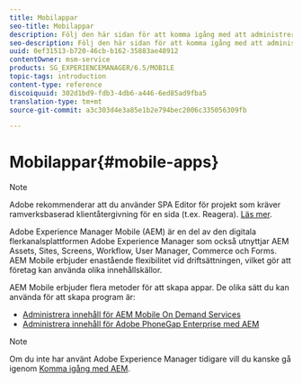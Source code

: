 ```yaml
---
title: Mobilappar
seo-title: Mobilappar
description: Följ den här sidan för att komma igång med att administrera innehåll för mobilappar.
seo-description: Följ den här sidan för att komma igång med att administrera innehåll för mobilappar.
uuid: 0ef31513-b720-46cb-b162-35883ae48912
contentOwner: msm-service
products: SG_EXPERIENCEMANAGER/6.5/MOBILE
topic-tags: introduction
content-type: reference
discoiquuid: 302d1bd9-fdb3-4db6-a446-6ed85ad9fba5
translation-type: tm+mt
source-git-commit: a3c303d4e3a85e1b2e794bec2006c335056309fb

---
```



# Mobilappar{#mobile-apps}

>[!NOTE]
>
>Adobe rekommenderar att du använder SPA Editor för projekt som kräver ramverksbaserad klientåtergivning för en sida (t.ex. Reagera). [Läs mer](/help/sites-developing/spa-overview.md).

Adobe Experience Manager Mobile (AEM) är en del av den digitala flerkanalsplattformen Adobe Experience Manager som också utnyttjar AEM Assets, Sites, Screens, Workflow, User Manager, Commerce och Forms. AEM Mobile erbjuder enastående flexibilitet vid driftsättningen, vilket gör att företag kan använda olika innehållskällor.

AEM Mobile erbjuder flera metoder för att skapa appar. De olika sätt du kan använda för att skapa program är:

* [Administrera innehåll för AEM Mobile On Demand Services](/help/mobile/aem-mobile.md)
* [Administrera innehåll för Adobe PhoneGap Enterprise med AEM](/help/mobile/administer-phonegap.md)

>[!NOTE]
>
>Om du inte har använt Adobe Experience Manager tidigare vill du kanske gå igenom [Komma igång med AEM](/help/sites-deploying/deploy.md).
